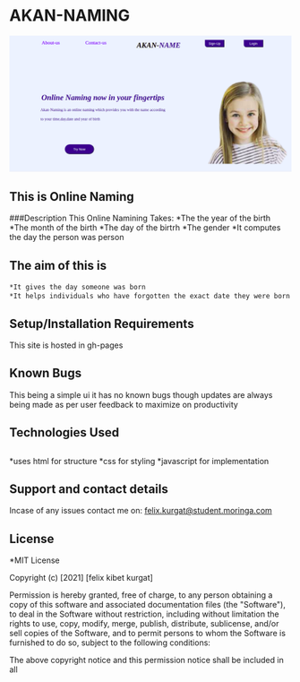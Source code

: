 # AKAN-NAMING
![Website image](https://github.com/kurgatfelo/Akan-Name/blob/master/images/naming.png)
## This is Online Naming
###Description
This Online Namining Takes:
	*The the year of the birth
	*The month of the birth
	*The day of the birtrh
	*The gender
	*It computes the day the person was person
## The aim of this is
	*It gives the day someone was born
	*It helps individuals who have forgotten the exact date they were born
## Setup/Installation Requirements
This site is hosted in gh-pages 

## Known Bugs
This being a simple ui it has no known bugs though updates are always being made as per user feedback to maximize on productivity
## Technologies Used
##
*uses html for structure
*css for styling
*javascript for implementation 
## Support and contact details
Incase of any issues contact me on:
felix.kurgat@student.moringa.com
## License
*MIT License

Copyright (c) [2021] [felix kibet kurgat]

Permission is hereby granted, free of charge, to any person obtaining a copy
of this software and associated documentation files (the "Software"), to deal
in the Software without restriction, including without limitation the rights
to use, copy, modify, merge, publish, distribute, sublicense, and/or sell
copies of the Software, and to permit persons to whom the Software is
furnished to do so, subject to the following conditions:

The above copyright notice and this permission notice shall be included in all
